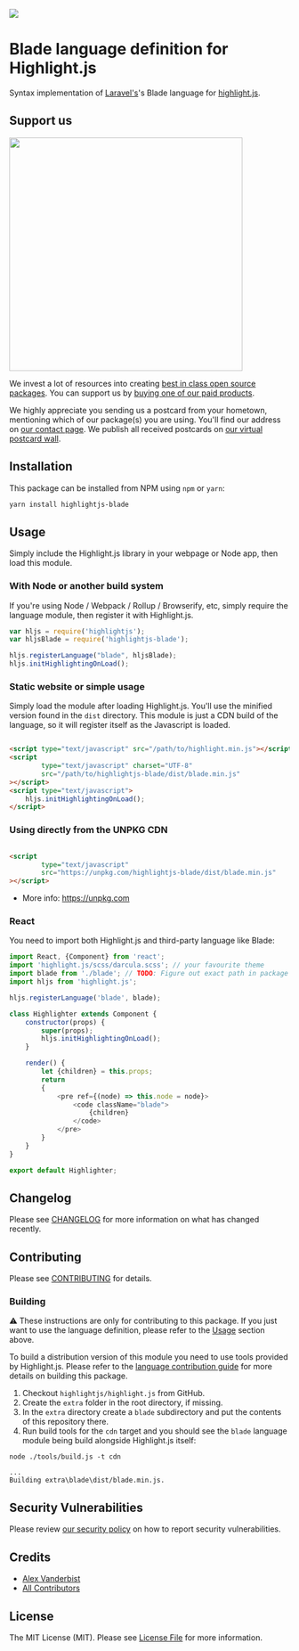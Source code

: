 
[<img src="https://github-ads.s3.eu-central-1.amazonaws.com/support-ukraine.svg?t=1" />](https://supportukrainenow.org)

# Blade language definition for Highlight.js

Syntax implementation of [Laravel's](https://laravel.com/)'s Blade language
for [highlight.js](https://github.com/highlightjs/highlight.js).

## Support us

[<img src="https://github-ads.s3.eu-central-1.amazonaws.com/highlightjs-blade.jpg?t=1" width="419px" />](https://spatie.be/github-ad-click/highlightjs-blade)

We invest a lot of resources into creating [best in class open source packages](https://spatie.be/open-source). You can
support us by [buying one of our paid products](https://spatie.be/open-source/support-us).

We highly appreciate you sending us a postcard from your hometown, mentioning which of our package(s) you are using.
You'll find our address on [our contact page](https://spatie.be/about-us). We publish all received postcards
on [our virtual postcard wall](https://spatie.be/open-source/postcards).

## Installation

This package can be installed from NPM using `npm` or `yarn`:

```bash
yarn install highlightjs-blade
```

## Usage

Simply include the Highlight.js library in your webpage or Node app, then load this module.

### With Node or another build system

If you're using Node / Webpack / Rollup / Browserify, etc, simply require the language module, then register it with
Highlight.js.

```javascript
var hljs = require('highlightjs');
var hljsBlade = require('highlightjs-blade');

hljs.registerLanguage("blade", hljsBlade);
hljs.initHighlightingOnLoad();
```

### Static website or simple usage

Simply load the module after loading Highlight.js. You'll use the minified version found in the `dist` directory. This
module is just a CDN build of the language, so it will register itself as the Javascript is loaded.

```html

<script type="text/javascript" src="/path/to/highlight.min.js"></script>
<script
        type="text/javascript" charset="UTF-8"
        src="/path/to/highlightjs-blade/dist/blade.min.js"
></script>
<script type="text/javascript">
    hljs.initHighlightingOnLoad();
</script>
```

### Using directly from the UNPKG CDN

```html

<script
        type="text/javascript"
        src="https://unpkg.com/highlightjs-blade/dist/blade.min.js"
></script>
```

- More info: <https://unpkg.com>

### React

You need to import both Highlight.js and third-party language like Blade:

```js
import React, {Component} from 'react';
import 'highlight.js/scss/darcula.scss'; // your favourite theme
import blade from './blade'; // TODO: Figure out exact path in package
import hljs from 'highlight.js';

hljs.registerLanguage('blade', blade);

class Highlighter extends Component {
    constructor(props) {
        super(props);
        hljs.initHighlightingOnLoad();
    }

    render() {
        let {children} = this.props;
        return
        {
            <pre ref={(node) => this.node = node}>
                <code className="blade">
                    {children}
                </code>
            </pre>
        }
    }
}

export default Highlighter;
```

## Changelog

Please see [CHANGELOG](CHANGELOG.md) for more information on what has changed recently.

## Contributing

Please see [CONTRIBUTING](https://github.com/spatie/.github/blob/main/CONTRIBUTING.md) for details.

### Building

⚠️ These instructions are only for contributing to this package. If you just want to use the language definition, please
refer to the [Usage](#usage) section above.

To build a distribution version of this module you need to use tools provided by Highlight.js. Please refer to the [language contribution guide](https://github.com/highlightjs/highlight.js/blob/main/extra/3RD_PARTY_QUICK_START.md) for more details on building this package.

1. Checkout `highlightjs/highlight.js` from GitHub.
2. Create the `extra` folder in the root directory, if missing.
3. In the `extra` directory create a `blade` subdirectory and put the contents of this repository there.
4. Run build tools for the `cdn` target and you should see the `blade` language module being build alongside
   Highlight.js itself:

```
node ./tools/build.js -t cdn

...
Building extra\blade\dist/blade.min.js.
```

## Security Vulnerabilities

Please review [our security policy](../../security/policy) on how to report security vulnerabilities.

## Credits

- [Alex Vanderbist](https://github.com/alexvanderbist)
- [All Contributors](../../contributors)

## License

The MIT License (MIT). Please see [License File](LICENSE.md) for more information.
